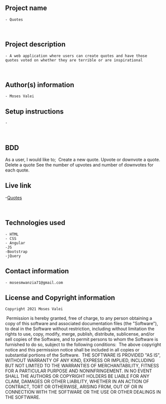 ## Project name
    - Quotes
​
## Project description
    - A web application where users can create quotes and have those quotes voted on whether they are terrible or are inspirational
  
​
## Author(s) information
    - Moses Valei
  
## Setup instructions
    - 
​
## BDD
   As a user, I would like to;
​
    Create a new quote.
    Upvote or downvote a quote.
    Delete a quote
    See the number of upvotes and number of downvotes for each quote.
  
## Live link
   -[Quotes](https://mosesvalei.github.io/Using-Angular-to-create-quotes/)
   
​
## Technologies used
    - HTML
    - CSS
    - Angular
    -JS
    -Bootstrap
    -jQuery
  
## Contact information
    - mosesmwanzia71@gmail.com
  
## License and Copyright information
    Copyright 2021 Moses Valei
​
    Permission is hereby granted, free of charge, to any person obtaining a copy of this software and associated documentation files (the "Software"), to deal in the Software without restriction, including without limitation the rights to use, copy, modify, merge, publish, distribute, sublicense, and/or sell copies of the Software, and to permit persons to whom the Software is furnished to do so, subject to the following conditions:
​
    The above copyright notice and this permission notice shall be included in all copies or substantial portions of the Software.
​
    THE SOFTWARE IS PROVIDED "AS IS", WITHOUT WARRANTY OF ANY KIND, EXPRESS OR IMPLIED, INCLUDING BUT NOT LIMITED TO THE WARRANTIES OF MERCHANTABILITY, FITNESS FOR A PARTICULAR PURPOSE AND NONINFRINGEMENT. IN NO EVENT SHALL THE AUTHORS OR COPYRIGHT HOLDERS BE LIABLE FOR ANY CLAIM, DAMAGES OR OTHER LIABILITY, WHETHER IN AN ACTION OF CONTRACT, TORT OR OTHERWISE, ARISING FROM, OUT OF OR IN CONNECTION WITH THE SOFTWARE OR THE USE OR OTHER DEALINGS IN THE SOFTWARE.